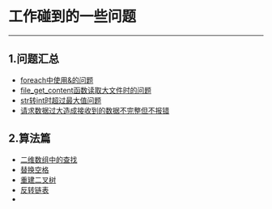# 工作碰到的一些问题
---
## 1.问题汇总
   * [foreach中使用&的问题](./docs/QA#)
   * [file_get_content函数读取大文件时的问题](./docs/QA#)
   * [str转int时超过最大值问题]()
   * [请求数据过大造成接收到的数据不完整但不报错]()

## 2.算法篇
   * [二维数组中的查找](./docs/QB#二维数组中的查找)
   * [替换空格](./docs/QB#替换空格)
   * [重建二叉树](./docs/QB#重建二叉树) 
   * [反转链表](./docs/QB#反转链表)
   * 


  
